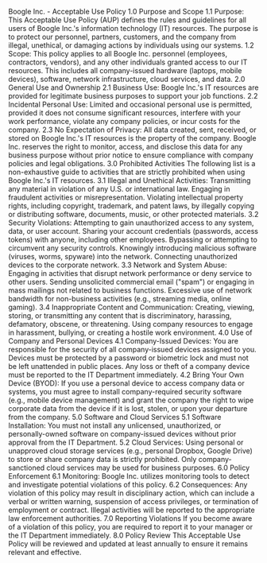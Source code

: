 Boogle Inc. - Acceptable Use Policy
1.0 Purpose and Scope
1.1 Purpose: This Acceptable Use Policy (AUP) defines the rules and guidelines for all users of Boogle Inc.'s information technology (IT) resources. The purpose is to protect our personnel, partners, customers, and the company from illegal, unethical, or damaging actions by individuals using our systems.
1.2 Scope: This policy applies to all Boogle Inc. personnel (employees, contractors, vendors), and any other individuals granted access to our IT resources. This includes all company-issued hardware (laptops, mobile devices), software, network infrastructure, cloud services, and data.
2.0 General Use and Ownership
2.1 Business Use: Boogle Inc.'s IT resources are provided for legitimate business purposes to support your job functions.
2.2 Incidental Personal Use: Limited and occasional personal use is permitted, provided it does not consume significant resources, interfere with your work performance, violate any company policies, or incur costs for the company.
2.3 No Expectation of Privacy: All data created, sent, received, or stored on Boogle Inc.'s IT resources is the property of the company. Boogle Inc. reserves the right to monitor, access, and disclose this data for any business purpose without prior notice to ensure compliance with company policies and legal obligations.
3.0 Prohibited Activities
The following list is a non-exhaustive guide to activities that are strictly prohibited when using Boogle Inc.'s IT resources.
3.1 Illegal and Unethical Activities:
Transmitting any material in violation of any U.S. or international law.
Engaging in fraudulent activities or misrepresentation.
Violating intellectual property rights, including copyright, trademark, and patent laws, by illegally copying or distributing software, documents, music, or other protected materials.
3.2 Security Violations:
Attempting to gain unauthorized access to any system, data, or user account.
Sharing your account credentials (passwords, access tokens) with anyone, including other employees.
Bypassing or attempting to circumvent any security controls.
Knowingly introducing malicious software (viruses, worms, spyware) into the network.
Connecting unauthorized devices to the corporate network.
3.3 Network and System Abuse:
Engaging in activities that disrupt network performance or deny service to other users.
Sending unsolicited commercial email ("spam") or engaging in mass mailings not related to business functions.
Excessive use of network bandwidth for non-business activities (e.g., streaming media, online gaming).
3.4 Inappropriate Content and Communication:
Creating, viewing, storing, or transmitting any content that is discriminatory, harassing, defamatory, obscene, or threatening.
Using company resources to engage in harassment, bullying, or creating a hostile work environment.
4.0 Use of Company and Personal Devices
4.1 Company-Issued Devices: You are responsible for the security of all company-issued devices assigned to you. Devices must be protected by a password or biometric lock and must not be left unattended in public places. Any loss or theft of a company device must be reported to the IT Department immediately.
4.2 Bring Your Own Device (BYOD): If you use a personal device to access company data or systems, you must agree to install company-required security software (e.g., mobile device management) and grant the company the right to wipe corporate data from the device if it is lost, stolen, or upon your departure from the company.
5.0 Software and Cloud Services
5.1 Software Installation: You must not install any unlicensed, unauthorized, or personally-owned software on company-issued devices without prior approval from the IT Department.
5.2 Cloud Services: Using personal or unapproved cloud storage services (e.g., personal Dropbox, Google Drive) to store or share company data is strictly prohibited. Only company-sanctioned cloud services may be used for business purposes.
6.0 Policy Enforcement
6.1 Monitoring: Boogle Inc. utilizes monitoring tools to detect and investigate potential violations of this policy.
6.2 Consequences: Any violation of this policy may result in disciplinary action, which can include a verbal or written warning, suspension of access privileges, or termination of employment or contract. Illegal activities will be reported to the appropriate law enforcement authorities.
7.0 Reporting Violations
If you become aware of a violation of this policy, you are required to report it to your manager or the IT Department immediately.
8.0 Policy Review
This Acceptable Use Policy will be reviewed and updated at least annually to ensure it remains relevant and effective.

